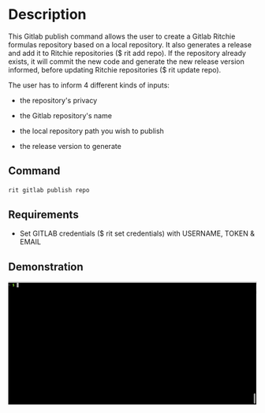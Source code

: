 <!-- markdownlint-disable-file MD013 -->
<!-- markdownlint-disable-file MD033 -->

# Description

This Gitlab publish command allows the user to create a Gitlab Ritchie formulas repository based on a local repository.
It also generates a release and add it to Ritchie repositories ($ rit add repo).
If the repository already exists, it will commit the new code and generate the new release version informed, before updating Ritchie repositories ($ rit update repo).

The user has to inform 4 different kinds of inputs:

- the repository's privacy

- the Gitlab repository's name

- the local repository path you wish to publish

- the release version to generate

## Command

```bash
rit gitlab publish repo
```

## Requirements

- Set GITLAB credentials (\$ rit set credentials) with USERNAME, TOKEN & EMAIL

## Demonstration

![gif](https://github.com/ZupIT/ritchie-formulas/raw/master/gitlab/publish/repo/doc/gif.gif)
